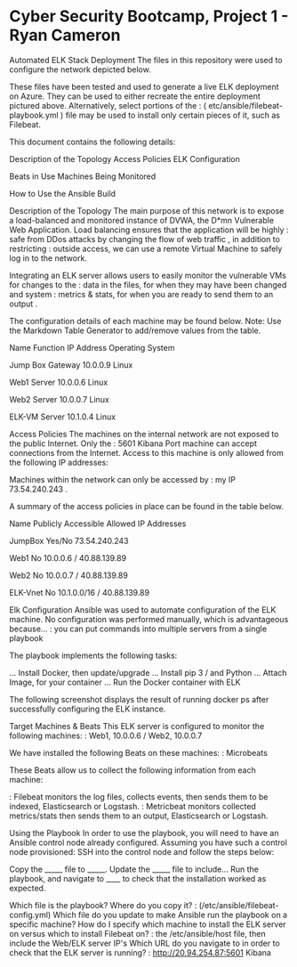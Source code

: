 # Cyber Security Bootcamp, Project 1 - Ryan Cameron

Automated ELK Stack Deployment
The files in this repository were used to configure the network depicted below.

These files have been tested and used to generate a live ELK deployment on Azure. They can be used to either recreate the entire deployment pictured above. Alternatively, select portions of the : ( etc/ansible/filebeat-playbook.yml )  file may be used to install only certain pieces of it, such as Filebeat.


This document contains the following details:

Description of the Topology
Access Policies
ELK Configuration

Beats in Use
Machines Being Monitored


How to Use the Ansible Build


Description of the Topology
The main purpose of this network is to expose a load-balanced and monitored instance of DVWA, the D*mn Vulnerable Web Application.
Load balancing ensures that the application will be highly :  safe from DDos attacks by changing the flow of web traffic  , in addition to restricting :  outside access, we can use a remote Virtual Machine to safely log in  to the network.


Integrating an ELK server allows users to easily monitor the vulnerable VMs for changes to the : data in the files, for when they may have been changed and system :  metrics & stats, for when you are ready to send them to an output .


The configuration details of each machine may be found below.
Note: Use the Markdown Table Generator to add/remove values from the table.



Name
Function
IP Address
Operating System




Jump Box
Gateway
10.0.0.9
Linux


Web1
Server
10.0.0.6
Linux





Web2
Server
10.0.0.7
Linux





ELK-VM
Server
10.1.0.4
Linux







Access Policies
The machines on the internal network are not exposed to the public Internet.
Only the :  5601 Kibana Port  machine can accept connections from the Internet. Access to this machine is only allowed from the following IP addresses:


Machines within the network can only be accessed by :  my IP 73.54.240.243  .


A summary of the access policies in place can be found in the table below.



Name
Publicly Accessible
Allowed IP Addresses




JumpBox
Yes/No
73.54.240.243






Web1
No
10.0.0.6 / 40.88.139.89





Web2
No
10.0.0.7 / 40.88.139.89





ELK-Vnet
No
10.1.0.0/16  /  40.88.139.89

Elk Configuration
Ansible was used to automate configuration of the ELK machine. No configuration was performed manually, which is advantageous because...
:  you can put commands into multiple servers from a single playbook 

The playbook implements the following tasks:

... Install Docker, then update/upgrade
... Install pip 3 / and Python
... Attach Image, for your container
... Run the Docker container with ELK

The following screenshot displays the result of running docker ps after successfully configuring the ELK instance.


Target Machines & Beats
This ELK server is configured to monitor the following machines:
:  Web1, 10.0.0.6 / Web2, 10.0.0.7 

We have installed the following Beats on these machines:
:  Microbeats 


These Beats allow us to collect the following information from each machine:

:  Filebeat monitors the log files, collects events, then sends them to be indexed, Elasticsearch or Logstash. 
:  Metricbeat monitors collected metrics/stats then sends them to an output, Elasticsearch or Logstash. 


Using the Playbook
In order to use the playbook, you will need to have an Ansible control node already configured. Assuming you have such a control node provisioned:
SSH into the control node and follow the steps below:

Copy the _____ file to _____.
Update the _____ file to include...
Run the playbook, and navigate to ____ to check that the installation worked as expected.


Which file is the playbook? Where do you copy it? 
:  (/etc/ansible/filebeat-config.yml)
Which file do you update to make Ansible run the playbook on a specific machine? How do I specify which machine to install the ELK server on versus which to install Filebeat on?
: the /etc/ansible/host file,  then include the Web/ELK server IP's 
Which URL do you navigate to in order to check that the ELK server is running?
: http://20.94.254.87:5601 Kibana
